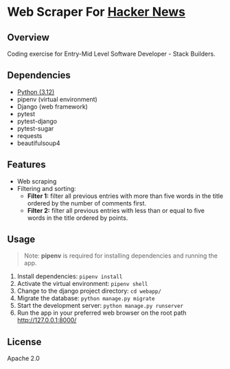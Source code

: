 # Web Scraper For [Hacker News][hacker_news]

## Overview
Coding exercise for Entry-Mid Level Software Developer - Stack Builders.

## Dependencies
- [Python (3.12)][python]
- pipenv (virtual environment)
- Django (web framework)
- pytest
- pytest-django
- pytest-sugar
- requests
- beautifulsoup4

## Features
- Web scraping
- Filtering and sorting:
  - **Filter 1:** filter all previous entries with more than five words in the title ordered by the number of comments first.
  - **Filter 2:** filter all previous entries with less than or equal to five words in the title ordered by points.


## Usage
> Note: **pipenv** is required for installing dependencies and running the app.
1. Install dependencies: `pipenv install`
2. Activate the virtual environment: `pipenv shell`
3. Change to the django project directory: `cd webapp/`
4. Migrate the database: `python manage.py migrate`
5. Start the development server: `python manage.py runserver`
6. Run the app in your preferred web browser on the root path http://127.0.0.1:8000/

## License

Apache 2.0

[hacker_news]: <https://news.ycombinator.com/>
[python]: <https://www.python.org/>
